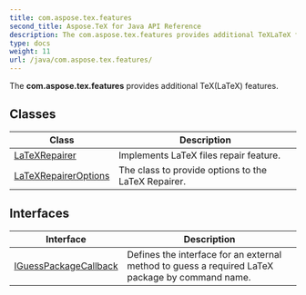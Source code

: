 ```yaml
---
title: com.aspose.tex.features
second_title: Aspose.TeX for Java API Reference
description: The com.aspose.tex.features provides additional TeXLaTeX features.
type: docs
weight: 11
url: /java/com.aspose.tex.features/
---
```


The **com.aspose.tex.features** provides additional TeX(LaTeX) features.


## Classes

| Class | Description |
| --- | --- |
| [LaTeXRepairer](../com.aspose.tex.features/latexrepairer) | Implements LaTeX files repair feature. |
| [LaTeXRepairerOptions](../com.aspose.tex.features/latexrepaireroptions) | The class to provide options to the LaTeX Repairer. |

## Interfaces

| Interface | Description |
| --- | --- |
| [IGuessPackageCallback](../com.aspose.tex.features/iguesspackagecallback) | Defines the interface for an external method to guess a required LaTeX package by command name. |
